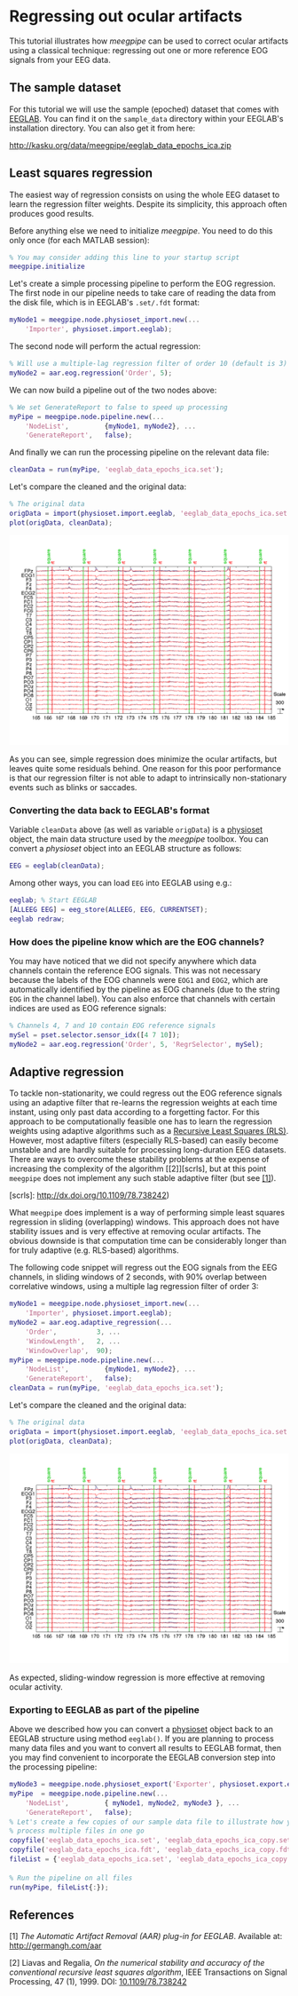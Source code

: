 Regressing out ocular artifacts
===

This tutorial illustrates how _meegpipe_ can be used to correct ocular
artifacts using a classical technique: regressing out one or more reference
EOG signals from your EEG data.

## The sample dataset

For this tutorial we will use the sample (epoched) dataset that comes with
[EEGLAB][eeglab]. You can find it on the `sample_data` directory within
your EEGLAB's installation directory. You can also get it from here:

http://kasku.org/data/meegpipe/eeglab_data_epochs_ica.zip

[eeglab]: http://sccn.ucsd.edu/eeglab/


## Least squares regression

The easiest way of regression consists on using the whole EEG dataset to
learn the regression filter weights. Despite its simplicity, this approach
often produces good results.

Before anything else we need to initialize _meegpipe_. You need to do this
only once (for each MATLAB session):

````matlab
% You may consider adding this line to your startup script
meegpipe.initialize
````

Let's create a simple processing pipeline to perform the EOG regression.
The first node in our pipeline needs to take care of reading the
data from the disk file, which is in EEGLAB's `.set/.fdt` format:

````matlab
myNode1 = meegpipe.node.physioset_import.new(...
    'Importer', physioset.import.eeglab);
````

The second node will perform the actual regression:

````matlab
% Will use a multiple-lag regression filter of order 10 (default is 3)
myNode2 = aar.eog.regression('Order', 5);
````

We can now build a pipeline out of the two nodes above:

````matlab
% We set GenerateReport to false to speed up processing
myPipe = meegpipe.node.pipeline.new(...
    'NodeList',         {myNode1, myNode2}, ...
    'GenerateReport',   false);
````

And finally we can run the processing pipeline on the relevant data file:

````matlab
cleanData = run(myPipe, 'eeglab_data_epochs_ica.set');
````

Let's compare the cleaned and the original data:

````matlab
% The original data
origData = import(physioset.import.eeglab, 'eeglab_data_epochs_ica.set');
plot(origData, cleanData);
````

![Simple multiple-lag regression](./regression.png "Multiple lag regression")

As you can see, simple regression does minimize the ocular artifacts, but
leaves quite some residuals behind. One reason for this poor performance is
that our regression filter is not able to adapt to intrinsically
non-stationary events such as blinks or saccades.

### Converting the data back to EEGLAB's format

Variable `cleanData` above (as well as variable `origData`) is a
[physioset][physioset] object, the main data structure used by the
_meegpipe_ toolbox. You can convert a _physioset_ object into an EEGLAB
 structure as follows:

[physioset]: ../../+physioset/@physioset/README.md

````matlab
EEG = eeglab(cleanData);
````

Among other ways, you can load `EEG` into EEGLAB using e.g.:

````matlab
eeglab; % Start EEGLAB
[ALLEEG EEG] = eeg_store(ALLEEG, EEG, CURRENTSET);
eeglab redraw;
````

### How does the pipeline know which are the EOG channels?

You may have noticed that we did not specify anywhere which data channels
contain the reference EOG signals. This was not necessary because the labels
of the EOG channels were `EOG1` and `EOG2`, which are automatically
identified by the pipeline as EOG channels (due to the string `EOG` in the
channel label). You can also enforce that channels with certain indices
are used as EOG reference signals:

````matlab
% Channels 4, 7 and 10 contain EOG reference signals
mySel = pset.selector.sensor_idx([4 7 10]);
myNode2 = aar.eog.regression('Order', 5, 'RegrSelector', mySel);
````


## Adaptive regression

To tackle non-stationarity, we could regress out the EOG reference signals
using an adaptive filter that re-learns the regression weights at each
time instant, using only past data according to a forgetting factor. For
this approach to be computationally feasible one has to learn the
regression weights using adaptive algorithms such as a
[Recursive Least Squares (RLS)][rls]. However, most adaptive filters
(especially RLS-based) can easily become unstable and are hardly suitable
for processing long-duration EEG datasets. There are ways to overcome
these stability problems at the expense of increasing the complexity of the
algorithm [[2]][scrls], but at this point `meegpipe` does not implement any such
stable adaptive filter (but see [[1]](http://germangh.com/aar)).

[scrls]: http://dx.doi.org/10.1109/78.738242)

What `meegpipe` does implement is a way of performing simple least squares
regression in sliding (overlapping) windows. This approach does not have
stability issues and is very effective at removing ocular artifacts. The
obvious downside is that computation time can be considerably longer than
for truly adaptive (e.g. RLS-based) algorithms.

[rls]: http://en.wikipedia.org/wiki/Recursive_least_squares_filter

The following code snippet will regress out the EOG signals from the EEG
channels, in sliding windows of 2 seconds, with 90% overlap between
correlative windows, using a multiple lag regression filter of order 3:

````matlab
myNode1 = meegpipe.node.physioset_import.new(...
    'Importer', physioset.import.eeglab);
myNode2 = aar.eog.adaptive_regression(...
    'Order',          3, ...
    'WindowLength',   2, ...
    'WindowOverlap',  90);
myPipe = meegpipe.node.pipeline.new(...
    'NodeList',         {myNode1, myNode2}, ...
    'GenerateReport',   false);
cleanData = run(myPipe, 'eeglab_data_epochs_ica.set');
````

Let's compare the cleaned and the original data:

````matlab
% The original data
origData = import(physioset.import.eeglab, 'eeglab_data_epochs_ica.set');
plot(origData, cleanData);
````

![Sliding window regression](./adaptive_regression.png "Sliding window regression")

As expected, sliding-window regression is more effective at removing
ocular activity.

### Exporting to EEGLAB as part of the pipeline

Above we described how you can convert a [physioset][physioset] object back to
an EEGLAB structure using method `eeglab()`. If you are planning to process many
data files and you want to convert all results to EEGLAB format, then you may
find convenient to incorporate the EEGLAB conversion step into the processing
pipeline:

````matlab
myNode3 = meegpipe.node.physioset_export('Exporter', physioset.export.eeglab);
myPipe  = meegpipe.node.pipeline.new(...
    'NodeList',         { myNode1, myNode2, myNode3 }, ...
    'GenerateReport',   false);
% Let's create a few copies of our sample data file to illustrate how you could
% process multiple files in one go
copyfile('eeglab_data_epochs_ica.set', 'eeglab_data_epochs_ica_copy.set');
copyfile('eeglab_data_epochs_ica.fdt', 'eeglab_data_epochs_ica_copy.fdt');
fileList = {'eeglab_data_epochs_ica.set', 'eeglab_data_epochs_ica_copy.set'};

% Run the pipeline on all files
run(myPipe, fileList{:});
````


## References

[1] _The Automatic Artifact Removal (AAR) plug-in for EEGLAB_. Available at:
http://germangh.com/aar

[2] Liavas and Regalia, _On the numerical stability and accuracy of the
conventional recursive least squares algorithm_, IEEE Transactions on
Signal Processing, 47 (1), 1999. DOI: [10.1109/78.738242](http://dx.doi.org/10.1109/78.738242)
